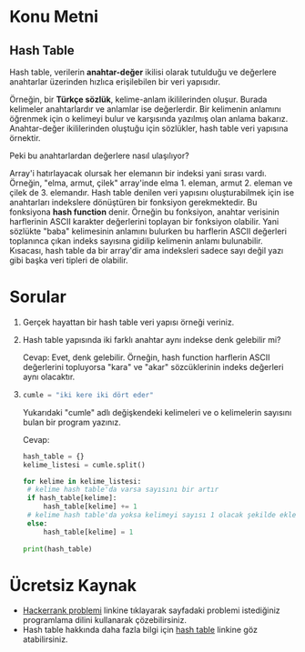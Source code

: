 # Konu Metni

## Hash Table

Hash table, verilerin **anahtar-değer** ikilisi olarak tutulduğu ve değerlere anahtarlar üzerinden hızlıca erişilebilen bir veri yapısıdır. 

Örneğin, bir **Türkçe sözlük**, kelime-anlam ikililerinden oluşur. Burada kelimeler anahtarlardır ve anlamlar ise değerlerdir. Bir kelimenin anlamını öğrenmek için o kelimeyi bulur ve karşısında yazılmış olan anlama bakarız. Anahtar-değer ikililerinden oluştuğu için sözlükler, hash table veri yapısına örnektir.

Peki bu anahtarlardan değerlere nasıl ulaşılıyor? 

Array'i hatırlayacak olursak her elemanın bir indeksi yani sırası vardı. Örneğin, "elma, armut, çilek" array'inde elma 1. eleman, armut 2. eleman ve çilek de 3. elemandır. Hash table denilen veri yapısını oluşturabilmek için ise anahtarları indekslere dönüştüren bir fonksiyon gerekmektedir. Bu fonksiyona **hash function** denir. Örneğin bu fonksiyon, anahtar verisinin harflerinin ASCII karakter değerlerini toplayan bir fonksiyon olabilir. Yani sözlükte "baba" kelimesinin anlamını bulurken bu harflerin ASCII değerleri toplanınca çıkan indeks sayısına gidilip kelimenin anlamı bulunabilir. Kısacası, hash table da bir array'dir ama indeksleri sadece sayı değil yazı gibi başka veri tipleri de olabilir.

# Sorular

1. Gerçek hayattan bir hash table veri yapısı örneği veriniz.

3. Hash table yapısında iki farklı anahtar aynı indekse denk gelebilir mi?

   Cevap: Evet, denk gelebilir. Örneğin, hash function harflerin ASCII değerlerini topluyorsa "kara" ve "akar" sözcüklerinin indeks değerleri aynı olacaktır.
   
3. ````python
   cumle = "iki kere iki dört eder"
   ````

   Yukarıdaki "cumle" adlı değişkendeki kelimeleri ve o kelimelerin sayısını bulan bir program yazınız.

   Cevap:

   ````py
   hash_table = {}
   kelime_listesi = cumle.split()
   
   for kelime in kelime_listesi:
   	# kelime hash table'da varsa sayısını bir artır
   	if hash_table[kelime]:
   		hash_table[kelime] += 1
   	# kelime hash table'da yoksa kelimeyi sayısı 1 olacak şekilde ekle
   	else:
   		hash_table[kelime] = 1
   		
   print(hash_table)
   ````

   



# Ücretsiz Kaynak

* [Hackerrank problemi](https://www.hackerrank.com/challenges/ctci-ransom-note/problem) linkine tıklayarak sayfadaki problemi istediğiniz programlama dilini kullanarak çözebilirsiniz.
* Hash table hakkında daha fazla bilgi için [hash table](https://yazilimdnyasi.wordpress.com/2020/02/14/hashing-nedir-veri-yapilari/) linkine göz atabilirsiniz.

